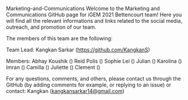 Marketing-and-Communications
Welcome to the Marketing and Communications GitHub page for iGEM 2021 Bettencourt team! Here you will find all the relevant informations and links related to the social media, outreach, and promotion of our team.

The members of this team are the following:

Team Lead:
Kangkan Sarkar (https://github.com/KangkanS)

Members:
Abhay Koushik ()
Reid Polis ()
Sophie Lei ()
Julian ()
Karolina ()
Imran ()
Camilla ()
Juliette ()
Clement ()

For any questions, comments, and others, please contact us through the GitHub (by adding comments for example, or replying to an issue) or contact:
Kangkan (kangkansarkar14@gmail.com)


